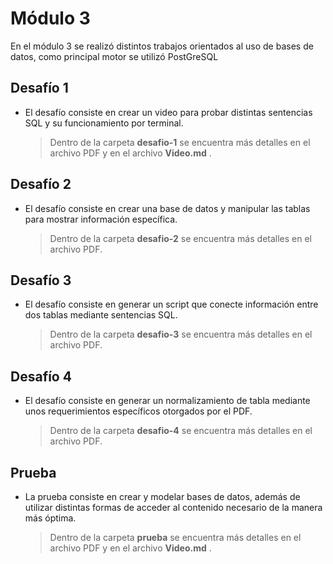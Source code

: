 # Módulo 3

En el módulo 3 se realizó distintos trabajos orientados al uso de bases de datos, como principal motor se utilizó PostGreSQL

## Desafío 1

- El desafío consiste en crear un video para probar distintas sentencias SQL y su funcionamiento por terminal.
	> Dentro de la carpeta **desafio-1** se encuentra más detalles en el archivo PDF y en el archivo **Video.md** .

## Desafío 2

- El desafío consiste en crear una base de datos y manipular las tablas para mostrar información específica.
	> Dentro de la carpeta **desafio-2** se encuentra más detalles en el archivo PDF.

## Desafío 3

- El desafío consiste en generar un script que conecte información entre dos tablas mediante sentencias SQL.
	> Dentro de la carpeta **desafio-3** se encuentra más detalles en el archivo PDF.

## Desafío 4

- El desafío consiste en generar un normalizamiento de tabla mediante unos requerimientos específicos otorgados por el PDF.
	> Dentro de la carpeta **desafio-4** se encuentra más detalles en el archivo PDF.

## Prueba

- La prueba consiste en crear y modelar bases de datos, además de utilizar distintas formas de acceder al contenido necesario de la manera más óptima.
	> Dentro de la carpeta **prueba** se encuentra más detalles en el archivo PDF y en el archivo **Video.md** .